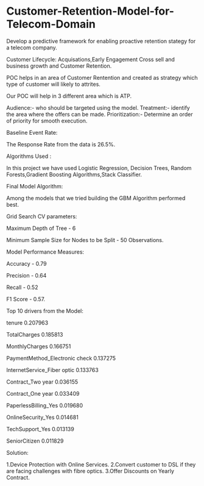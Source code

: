 # Customer-Retention-Model-for-Telecom-Domain

Develop a predictive framework for enabling proactive retention stategy for a telecom company.

Customer Lifecycle: Acquisations,Early Engagement Cross sell and business growth and Customer Retention.

POC helps in an area of Customer Rentention and created as strategy which type of customer will likely to attrites.

Our POC will help in 3 different area which is ATP.

Audience:- who should be targeted using the model.
Treatment:- identify the area where the offers can be made.
Prioritization:- Determine an order of priority for smooth execution.

Baseline Event Rate:

The Response Rate from the data is 26.5%.

Algorithms Used :

In this project we have used Logistic Regression, Decision Trees, Random Forests,Gradient Boosting Algorithms,Stack Classifier.

Final Model Algorithm:

Among the models that we tried building the GBM Algorithm performed best.

Grid Search CV parameters:

Maximum Depth of Tree - 6

Minimum Sample Size for Nodes to be Split - 50 Observations.

Model Performance Measures:

Accuracy - 0.79

Precision - 0.64

Recall - 0.52

F1 Score - 0.57.

Top 10 drivers from the Model:

tenure	0.207963

TotalCharges	0.185813

MonthlyCharges	0.166751

PaymentMethod_Electronic check	0.137275

InternetService_Fiber optic	0.133763

Contract_Two year	0.036155

Contract_One year	0.033409

PaperlessBilling_Yes	0.019680

OnlineSecurity_Yes	0.014681

TechSupport_Yes	0.013139

SeniorCitizen	0.011829

Solution:

1.Device Protection with Online Services.
2.Convert customer to DSL if they are facing challenges with fibre optics.
3.Offer Discounts on Yearly Contract.
